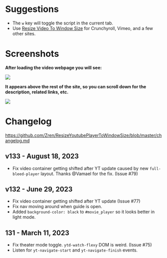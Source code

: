 # Suggestions

* The `w` key will toggle the script in the current tab.
* Use [Resize Video To Window Size](https://greasyfork.org/en/scripts/10815-resize-video-to-window-size) for Crunchyroll, Vimeo, and a few other sites.

# Screenshots

**After loading the video webpage you will see:**

[![](https://i.imgur.com/GDeEDPA.png)](https://i.imgur.com/GDeEDPA.png)

**It appears above the rest of the site, so you can scroll down for the description, related links, etc.**

[![](https://i.imgur.com/uVDKPUp.jpg)](https://i.imgur.com/uVDKPUp.jpg)

# Changelog

https://github.com/Zren/ResizeYoutubePlayerToWindowSize/blob/master/changelog.md

## v133 - August 18, 2023

* Fix video container getting shifted after YT update caused by new `full-bleed-player` layout. Thanks @Vamael for the fix. (Issue #79)

## v132 - June 29, 2023

* Fix video container getting shifted after YT update (Issue #77)
* Fix nav moving around when guide is open.
* Added `background-color: black` to `#movie_player` so it looks better in light mode.

## 131 - March 11, 2023

* Fix theater mode toggle. `ytd-watch-flexy` DOM is weird. (Issue #75)
* Listen for `yt-navigate-start` and `yt-navigate-finish` events.
